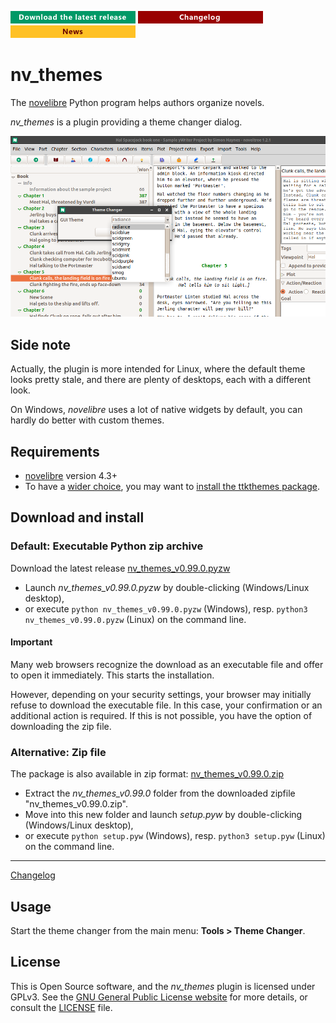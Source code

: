 [![Download the latest release](docs/img/download-button.png)](https://github.com/peter88213/nv_themes/raw/main/dist/nv_themes_v0.99.0.pyzw)
[![Changelog](docs/img/changelog-button.png)](docs/changelog.md)
[![News](docs/img/news-button.png)](https://github.com/peter88213/novelibre/discussions/1)


# nv_themes

The [novelibre](https://github.com/peter88213/novelibre/) Python program helps authors organize novels.  

*nv_themes* is a plugin providing a theme changer dialog. 

![Screenshot](docs/Screenshots/screen01.png)

## Side note

Actually, the plugin is more intended for Linux, where the default theme looks pretty stale, and there are plenty of desktops, each with a different look.

On Windows, *novelibre* uses a lot of native widgets by default, you can hardly do better with custom themes.

## Requirements

- [novelibre](https://github.com/peter88213/novelibre/) version 4.3+
- To have a [wider choice](https://ttkthemes.readthedocs.io/en/latest/themes.html), you may want to [install the ttkthemes package](https://ttkthemes.readthedocs.io/en/latest/installation.html).

## Download and install

### Default: Executable Python zip archive

Download the latest release [nv_themes_v0.99.0.pyzw](https://github.com/peter88213/nv_themes/raw/main/dist/nv_themes_v0.99.0.pyzw)

- Launch *nv_themes_v0.99.0.pyzw* by double-clicking (Windows/Linux desktop),
- or execute `python nv_themes_v0.99.0.pyzw` (Windows), resp. `python3 nv_themes_v0.99.0.pyzw` (Linux) on the command line.

#### Important

Many web browsers recognize the download as an executable file and offer to open it immediately. 
This starts the installation.

However, depending on your security settings, your browser may 
initially  refuse  to download the executable file. 
In this case, your confirmation or an additional action is required. 
If this is not possible, you have the option of downloading 
the zip file. 


### Alternative: Zip file

The package is also available in zip format: [nv_themes_v0.99.0.zip](https://github.com/peter88213/nv_themes/raw/main/dist/nv_themes_v0.99.0.zip)

- Extract the *nv_themes_v0.99.0* folder from the downloaded zipfile "nv_themes_v0.99.0.zip".
- Move into this new folder and launch *setup.pyw* by double-clicking (Windows/Linux desktop), 
- or execute `python setup.pyw` (Windows), resp. `python3 setup.pyw` (Linux) on the command line.

---

[Changelog](docs/changelog.md)

## Usage

Start the theme changer from the main menu: **Tools > Theme Changer**.

## License

This is Open Source software, and the *nv_themes* plugin is licensed under GPLv3. See the
[GNU General Public License website](https://www.gnu.org/licenses/gpl-3.0.en.html) for more
details, or consult the [LICENSE](https://github.com/peter88213/nv_themes/blob/main/LICENSE) file.
